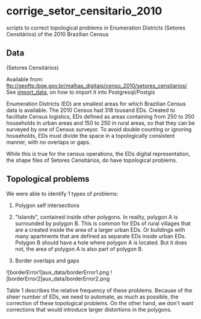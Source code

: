 # corrige_setor_censitario_2010
scripts to correct topological problems in Enumeration Districts (Setores Censitários) of the 2010 Brazilian Census

## Data
(Setores Censitários)

Available from: ftp://geoftp.ibge.gov.br/malhas_digitais/censo_2010/setores_censitarios/
See [import_data](import_data.md), on how to import it into Postgresql/Postgis


Enumeration Districts  (ED) are smallest areas for which Brazilian Census data is available. The 2010 Census had 318 tousand EDs. 
Created to facilitate Census logistics, EDs defined as areas containing from 250 to 350 households in urban areas and 150 to 250 in rural areas, so that they can be surveyed by one of Census surveyor. 
To avoid double counting or ignoring households, EDs must divide the space in a topologically consistent manner, with no overlaps or gaps. 

While this is true for the census operations, the EDs digital representation, the shape files of Setores Censitários, do have topological problems. 

## Topological problems

We were able to identify 1 types of problems: 

1) Polygon self intersections 


2) "Islands", contained inside other polygons. In reality, polygon A is surrounded by polygon B. This is common for EDs of rural villages that are a created inside the area of a larger urban EDs. Or buildings with many apartments that are defined as separate EDs inside urban EDs.  
Polygon B should have a hole where polygon A is located. But it does not, the area of polygon A is also part of polygon B. 
3) Border overlaps and gaps

![borderError1]aux_data/borderError1.png
![borderError2]aux_data/borderError2.png



Table 1 describes the relative frequency of these problems. Because of the sheer number of EDs, we need to automate, as much as possible, the correction of these topological problems. On the other hand, we don't want corrections that would introduce larger distortions in the polygons. 





